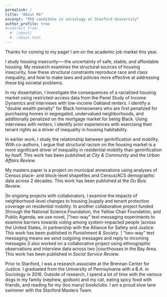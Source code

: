 ```yaml
---
permalink: /
title: "About Me"
excerpt: "PhD candidate in sociology at Stanford University"
author_profile: true
#redirect_from:
  #- /about/
  #- /about.html
---
```

Thanks for coming to my page! I am on the academic job market this year. 

I study housing insecurity—-the uncertainty of safe, stable, and affordable housing. My research examines the structural sources of housing insecurity, how these structural constraints reproduce race and class inequality, and how to make laws and policies more effective at addressing these big societal problems. 

In my dissertation, I investigate the consequences of a racialized housing market using restricted-access data from the Panel Study of Income Dynamics and interviews with low-income Oakland renters. I identify a "double wealth penalty" for Black homeowners who are first penalized for purchasing homes in segregated, undervalued neighborhoods, and additionally penalized on the mortgage market for being Black. Using interviews with renters, I identify prior experiences with exercising their tenant rights as a driver of inequality in housing habitability. 

In earlier work, I study the relationship between gentrification and mobility. With co-authors, I argue that structural racism on the housing market is a more significant driver of inequality in residential mobility than gentrification by itself. This work has been published at *City & Community* and the *Urban Affairs Review*. 

My masters paper is a project on municipal annexations using analyses of Census place- and block-level shapefiles and Census/ACS demographic data across 2 decades. This work has been published at the *Du Bois Review*. 

|In ongoing projects with collaborators, I examine the impacts of neighborhood-level changes to housing |supply and tenant protection coverage on residential mobility. In another collaborative project funded |through the National Science Foundation, the Yellow Chair Foundation, and Public Agenda, we use novel, |"two-way" text messaging experiments to examine barriers towards voting among system-impacted people |across the United States, in partnership with the Alliance for Safety and Justice. This work has been published in *Punishment & Society*. 
|   "two-way" text messaging means we send outgoing messages and reply to incoming messages
|I also worked on a collaborative project using ethnographic observations and interview data across two |courthouses in the Bay Area. This work has been published in *Social Service Review*. 

Prior to Stanford, I was a research associate at the Brennan Center for Justice. I graduated from the University of Pennsylvania with a B.A. in Sociology in 2016. Outside of research, I spend a lot of time with the various dogs in my family (nephew, godson) and my cat, eating spicy food with friends, and reading for my (too many) bookclubs. I am a proud slow lane swimmer with the Stanford Masters Team. 
